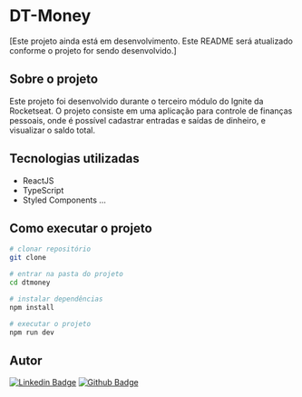 # DT-Money

[Este projeto ainda está em desenvolvimento. Este README será atualizado conforme o projeto for sendo desenvolvido.]

## Sobre o projeto

Este projeto foi desenvolvido durante o terceiro módulo do Ignite da Rocketseat. O projeto consiste em uma aplicação para controle de finanças pessoais, onde é possível cadastrar entradas e saídas de dinheiro, e visualizar o saldo total.

## Tecnologias utilizadas

- ReactJS
- TypeScript
- Styled Components
...

## Como executar o projeto

```bash
# clonar repositório
git clone

# entrar na pasta do projeto
cd dtmoney

# instalar dependências
npm install

# executar o projeto
npm run dev
```

## Autor

[![Linkedin Badge](https://img.shields.io/badge/-Augusto%20Lázaro%20Raimundo-blue?style=flat-square&logo=Linkedin&logoColor=white&link=https://www.linkedin.com/in/augustolazaroraimundo/)](https://www.linkedin.com/in/augustolazaroraimundo/) [![Github Badge](https://img.shields.io/badge/Augusto%20Lázaro-100?style=for-the-badge&logo=github&logoColor=white&link=https://github.com/augustolr06)](https://github.com/augustolr06)

